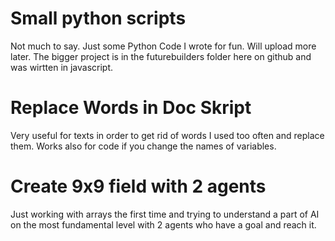 # Small python scripts
Not much to say. Just some Python Code I wrote for fun. Will upload more later. The bigger project is in the futurebuilders folder here on github and was wirtten in javascript.

# Replace Words in Doc Skript 
Very useful for texts in order to get rid of words I used too often and replace them. Works also for code if you change the names of variables.

# Create 9x9 field with 2 agents
Just working with arrays the first time and trying to understand a part of AI on the most fundamental level with 2 agents who have a goal and reach it.


